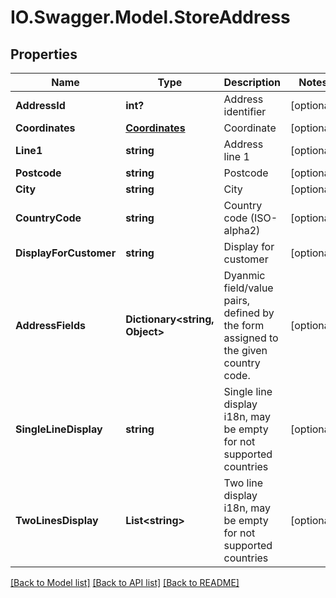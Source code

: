 # IO.Swagger.Model.StoreAddress
## Properties

Name | Type | Description | Notes
------------ | ------------- | ------------- | -------------
**AddressId** | **int?** | Address identifier | [optional] 
**Coordinates** | [**Coordinates**](Coordinates.md) | Coordinate | [optional] 
**Line1** | **string** | Address line 1 | [optional] 
**Postcode** | **string** | Postcode | [optional] 
**City** | **string** | City | [optional] 
**CountryCode** | **string** | Country code (ISO-alpha2) | [optional] 
**DisplayForCustomer** | **string** | Display for customer | [optional] 
**AddressFields** | **Dictionary&lt;string, Object&gt;** | Dyanmic field/value pairs, defined by the form assigned to the given country code. | [optional] 
**SingleLineDisplay** | **string** | Single line display i18n, may be empty for not supported countries | [optional] 
**TwoLinesDisplay** | **List&lt;string&gt;** | Two line display i18n, may be empty for not supported countries | [optional] 

[[Back to Model list]](../README.md#documentation-for-models) [[Back to API list]](../README.md#documentation-for-api-endpoints) [[Back to README]](../README.md)

